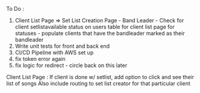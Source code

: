 To Do :
1) Client List Page => Set List Creation Page - Band Leader - Check for client setlistavailable status on users table for client list page for statuses - populate clients that have the bandleader marked as their bandleader
2) Write unit tests for front and back end
3) CI/CD Pipeline with AWS set up
4) fix token error again
5) fix logic for redirect - circle back on this later

Client List Page : 
If client is done w/ setlist, add option to click and see their list of songs
Also include routing to set list creator for that particular client